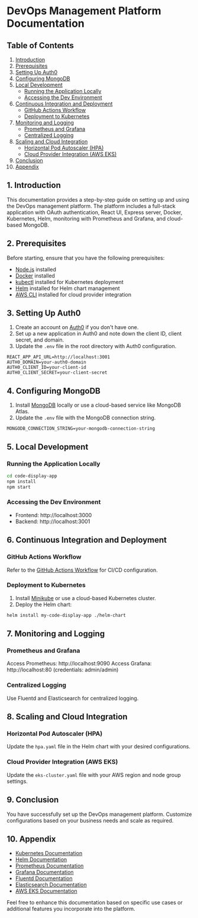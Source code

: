 # DevOps Management Platform Documentation

## Table of Contents

1. [Introduction](#1-introduction)
2. [Prerequisites](#2-prerequisites)
3. [Setting Up Auth0](#3-setting-up-auth0)
4. [Configuring MongoDB](#4-configuring-mongodb)
5. [Local Development](#5-local-development)
   - [Running the Application Locally](#running-the-application-locally)
   - [Accessing the Dev Environment](#accessing-the-dev-environment)
6. [Continuous Integration and Deployment](#6-continuous-integration-and-deployment)
   - [GitHub Actions Workflow](#github-actions-workflow)
   - [Deployment to Kubernetes](#deployment-to-kubernetes)
7. [Monitoring and Logging](#7-monitoring-and-logging)
   - [Prometheus and Grafana](#prometheus-and-grafana)
   - [Centralized Logging](#centralized-logging)
8. [Scaling and Cloud Integration](#8-scaling-and-cloud-integration)
   - [Horizontal Pod Autoscaler (HPA)](#horizontal-pod-autoscaler-hpa)
   - [Cloud Provider Integration (AWS EKS)](#cloud-provider-integration-aws-eks)
9. [Conclusion](#9-conclusion)
10. [Appendix](#10-appendix)

## 1. Introduction

This documentation provides a step-by-step guide on setting up and using the DevOps management platform. The platform includes a full-stack application with OAuth authentication, React UI, Express server, Docker, Kubernetes, Helm, monitoring with Prometheus and Grafana, and cloud-based MongoDB.

## 2. Prerequisites

Before starting, ensure that you have the following prerequisites:

- [Node.js](https://nodejs.org/) installed
- [Docker](https://www.docker.com/) installed
- [kubectl](https://kubernetes.io/docs/tasks/tools/install-kubectl/) installed for Kubernetes deployment
- [Helm](https://helm.sh/docs/intro/install/) installed for Helm chart management
- [AWS CLI](https://aws.amazon.com/cli/) installed for cloud provider integration

## 3. Setting Up Auth0

1. Create an account on [Auth0](https://auth0.com/) if you don't have one.
2. Set up a new application in Auth0 and note down the client ID, client secret, and domain.
3. Update the `.env` file in the root directory with Auth0 configuration.

```env
REACT_APP_API_URL=http://localhost:3001
AUTH0_DOMAIN=your-auth0-domain
AUTH0_CLIENT_ID=your-client-id
AUTH0_CLIENT_SECRET=your-client-secret
```

## 4. Configuring MongoDB

1. Install [MongoDB](https://www.mongodb.com/try/download/community) locally or use a cloud-based service like MongoDB Atlas.
2. Update the `.env` file with the MongoDB connection string.

```env
MONGODB_CONNECTION_STRING=your-mongodb-connection-string
```

## 5. Local Development

### Running the Application Locally

```bash
cd code-display-app
npm install
npm start
```

### Accessing the Dev Environment

- Frontend: http://localhost:3000
- Backend: http://localhost:3001

## 6. Continuous Integration and Deployment

### GitHub Actions Workflow

Refer to the [GitHub Actions Workflow](.github/workflows/main.yml) for CI/CD configuration.

### Deployment to Kubernetes

1. Install [Minikube](https://minikube.sigs.k8s.io/docs/start/) or use a cloud-based Kubernetes cluster.
2. Deploy the Helm chart:

```bash
helm install my-code-display-app ./helm-chart
```

## 7. Monitoring and Logging

### Prometheus and Grafana

Access Prometheus: http://localhost:9090
Access Grafana: http://localhost:80 (credentials: admin/admin)

### Centralized Logging

Use Fluentd and Elasticsearch for centralized logging.

## 8. Scaling and Cloud Integration

### Horizontal Pod Autoscaler (HPA)

Update the `hpa.yaml` file in the Helm chart with your desired configurations.

### Cloud Provider Integration (AWS EKS)

Update the `eks-cluster.yaml` file with your AWS region and node group settings.

## 9. Conclusion

You have successfully set up the DevOps management platform. Customize configurations based on your business needs and scale as required.

## 10. Appendix

- [Kubernetes Documentation](https://kubernetes.io/docs/home/)
- [Helm Documentation](https://helm.sh/docs/)
- [Prometheus Documentation](https://prometheus.io/docs/introduction/overview/)
- [Grafana Documentation](https://grafana.com/docs/grafana/latest/)
- [Fluentd Documentation](https://docs.fluentd.org/)
- [Elasticsearch Documentation](https://www.elastic.co/guide/index.html)
- [AWS EKS Documentation](https://docs.aws.amazon.com/eks/latest/userguide/what-is-eks.html)

Feel free to enhance this documentation based on specific use cases or additional features you incorporate into the platform.

